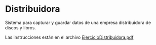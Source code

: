 # Distribuidora
Sistema para capturar y guardar datos de una empresa distribuidora de discos y libros.

Las instrucciones están en el archivo [EjercicioDistribuidora.pdf](EjercicioDistribuidora.pdf)